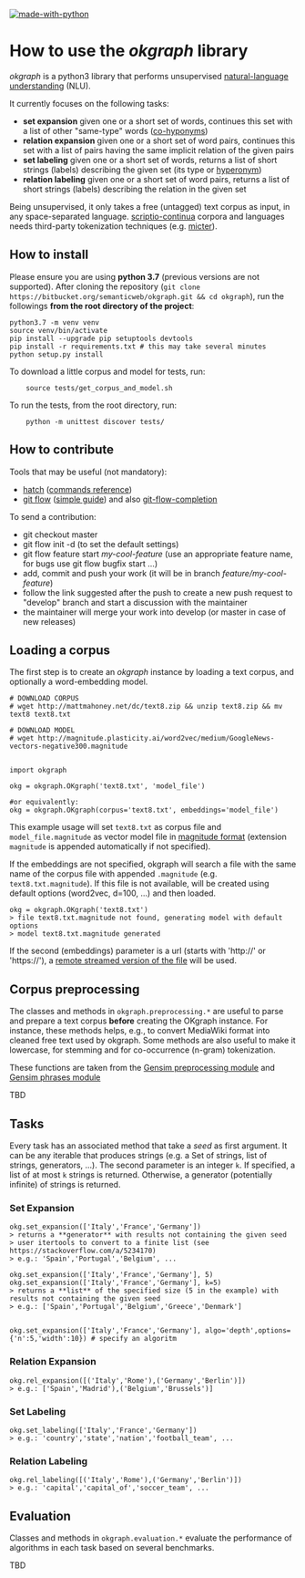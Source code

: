 [![made-with-python](https://img.shields.io/badge/Made%20with-Python-1f425f.svg)](https://www.python.org/)

How to use the _okgraph_ library
================================

_okgraph_ is a python3 library that performs unsupervised [natural-language understanding](https://en.wikipedia.org/wiki/Natural-language_understanding) (NLU).

It currently focuses on the following tasks:

  - **set expansion** given one or a short set of words, continues this set with a list of other "same-type" words ([co-hyponyms](https://en.wikipedia.org/wiki/Hyponymy_and_hypernymy#Co-hyponyms)) 
  - **relation expansion** given one or a short set of word pairs, continues this set with a list of pairs having the same implicit relation of the given pairs
  - **set labeling** given one or a short set of words, returns a list of short strings (labels) describing the given set (its type or [hyperonym](https://en.wikipedia.org/wiki/Hyponymy_and_hypernymy))
  - **relation labeling** given one or a short set of word pairs, returns a list of short strings (labels) describing the relation in the given set

Being unsupervised, it only takes a free (untagged) text corpus as input, in any space-separated language. [scriptio-continua](https://en.wikipedia.org/wiki/Scriptio_continua) corpora and languages needs third-party tokenization techniques (e.g. [micter](https://github.com/tkng/micter)).

How to install
--------------
Please ensure you are using **python 3.7** (previous versions are not supported).
After cloning the repository (`git clone https://bitbucket.org/semanticweb/okgraph.git && cd okgraph`), run the followings **from the root directory of the project**:
```
python3.7 -m venv venv
source venv/bin/activate
pip install --upgrade pip setuptools devtools
pip install -r requirements.txt # this may take several minutes
python setup.py install
```

To download a little corpus and model for tests, run:
```
    source tests/get_corpus_and_model.sh
```

To run the tests, from the root directory, run:
```
    python -m unittest discover tests/
```

How to contribute
-----------
Tools that may be useful (not mandatory):

  - [hatch](https://github.com/ofek/hatch) ([commands reference](https://github.com/ofek/hatch/blob/master/COMMANDS.rst))
  - [git flow](https://github.com/nvie/gitflow) ([simple guide](https://jeffkreeftmeijer.com/git-flow/)) and also [git-flow-completion](https://github.com/bobthecow/git-flow-completion)

To send a contribution:

  - git checkout master
  - git flow init -d (to set the default settings)
  - git flow feature start *my-cool-feature* (use an appropriate feature name, for bugs use git flow bugfix start ...) 
  - add, commit and push your work (it will be in branch *feature/my-cool-feature*)
  - follow the link suggested after the push to create a new push request to "develop" branch and start a discussion with the maintainer
  - the maintainer will merge your work into develop (or master in case of new releases)


Loading a corpus
----------------
The first step is to create an _okgraph_ instance by loading a text corpus, and optionally a word-embedding model. 

    # DOWNLOAD CORPUS     
    # wget http://mattmahoney.net/dc/text8.zip && unzip text8.zip && mv text8 text8.txt

    # DOWNLOAD MODEL
    # wget http://magnitude.plasticity.ai/word2vec/medium/GoogleNews-vectors-negative300.magnitude
    

    import okgraph
    
    okg = okgraph.OKgraph('text8.txt', 'model_file')
    
    #or equivalently: 
    okg = okgraph.OKgraph(corpus='text8.txt', embeddings='model_file')

This example usage will set `text8.txt` as corpus file and `model_file.magnitude` as vector model file in [magnitude format](https://github.com/plasticityai/magnitude) (extension `magnitude` is appended automatically if not specified).

If the embeddings are not specified, okgraph will search a file with the same name of the corpus file with appended `.magnitude` (e.g. `text8.txt.magnitude`). If this file is not available, will be created using default options (word2vec, d=100, ...) and then loaded.


    okg = okgraph.OKgraph('text8.txt')
    > file text8.txt.magnitude not found, generating model with default options
    > model text8.txt.magnitude generated


If the second (embeddings) parameter is a url (starts with 'http://' or 'https://'), a [remote streamed version of the file](https://github.com/plasticityai/magnitude#remote-streaming-over-http) will be used.

Corpus preprocessing
--------------------
The classes and methods in `okgraph.preprocessing.*` are useful to parse and prepare a text corpus **before** creating the OKgraph instance. For instance, these methods helps, e.g., to convert MediaWiki format into cleaned free text used by okgraph. Some methods are also useful to make it lowercase, for stemming and for co-occurrence (n-gram) tokenization.

These functions are taken from the [Gensim preprocessing module](https://radimrehurek.com/gensim/parsing/preprocessing.html) and [Gensim phrases module](https://radimrehurek.com/gensim/models/phrases.html)


TBD


Tasks
-----
Every task has an associated method that take a _seed_ as first argument. It can be any iterable that produces  strings (e.g. a Set of strings, list of strings, generators, ...).
The second parameter is an integer `k`. If specified, a list of at most `k` strings is returned. Otherwise, a generator (potentially infinite) of strings is returned.


### Set Expansion ###
    okg.set_expansion(['Italy','France','Germany'])
    > returns a **generator** with results not containing the given seed 
    > user itertools to convert to a finite list (see https://stackoverflow.com/a/5234170)
    > e.g.: 'Spain','Portugal','Belgium', ... 

    okg.set_expansion(['Italy','France','Germany'], 5)
    okg.set_expansion(['Italy','France','Germany'], k=5)
    > returns a **list** of the specified size (5 in the example) with results not containing the given seed
    > e.g.: ['Spain','Portugal','Belgium','Greece','Denmark']


    okg.set_expansion(['Italy','France','Germany'], algo='depth',options={'n':5,'width':10}) # specify an algoritm


### Relation Expansion ###

    okg.rel_expansion([('Italy','Rome'),('Germany','Berlin')])
    > e.g.: ['Spain','Madrid'),('Belgium','Brussels')]

### Set Labeling ###

    okg.set_labeling(['Italy','France','Germany'])
    > e.g.: 'country','state','nation','football_team', ...

### Relation Labeling ###

    okg.rel_labeling([('Italy','Rome'),('Germany','Berlin')])
    > e.g.: 'capital','capital_of','soccer_team', ...

Evaluation
----------
Classes and methods in `okgraph.evaluation.*` evaluate the performance of algorithms in each task based on several benchmarks.

TBD


    
    
